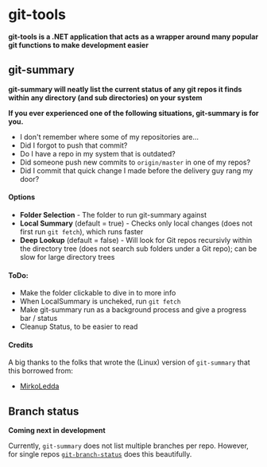 # git-tools
**git-tools is a .NET application that acts as a wrapper around many popular git functions to make development easier**

## git-summary
**git-summary will neatly list the current status of any git repos it finds within any directory (and sub directories) on your system**

**If you ever experienced one of the following situations, git-summary is for you.**
- I don't remember where some of my repositories are...
- Did I forgot to push that commit?
- Do I have a repo in my system that is outdated?
- Did someone push new commits to `origin/master` in one of my repos?
- Did I commit that quick change I made before the delivery guy rang my door?

#### Options
- **Folder Selection** - The folder to run git-summary against
- **Local Summary** (default = true) - Checks only local changes (does not first run `git fetch`), which runs faster
- **Deep Lookup** (default = false) - Will look for Git repos recursivly within the directory tree (does not search sub folders under a Git repo); can be slow for large directory trees

#### ToDo:
- Make the folder clickable to dive in to more info
- When LocalSummary is uncheked, run `git fetch`
- Make git-summary run as a background process and give a progress bar / status
- Cleanup Status, to be easier to read

#### Credits
A big thanks to the folks that wrote the (Linux) version of `git-summary` that this borrowed from:
* [MirkoLedda](https://github.com/MirkoLedda/git-summary)

## Branch status
**Coming next in development**

Currently, `git-summary` does not list multiple branches per repo. However, for single repos [`git-branch-status`](https://github.com/bill-auger/git-branch-status) does this beautifully.
